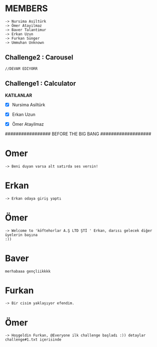 
# MEMBERS
    -> Nursima Asiltürk
    -> Ömer Atayilmaz
    -> Baver Talantimur
    -> Erkan Uzun
    -> Furkan Sünger
    -> Ummuhan Unknown

## Challenge2 : Carousel
    //DEVAM EDIYORR



## Challenge1 : Calculator  
    
**KATILANLAR**

- [x] Nursima Asiltürk
- [x] Erkan Uzun
- [x] Ömer Atayilmaz
 


################# BEFORE THE BIG BANG ###################

# Omer
    -> Beni duyan varsa alt satırda ses versin!

# Erkan
    -> Erkan odaya giriş yaptı 
    
# Ömer 
    -> Welcome to 'köftehorlar A.Ş LTD ŞTİ ' Erkan, darısı gelecek diğer üyelerin başına 
    :))

# Baver 
    merhabaaa gençliikkkk
  
  
 # Furkan
    -> Bir cisim yaklaşıyor efendim.
    
# Ömer 
    -> Hoşgeldin Furkan, @Everyone ilk challenge başladı :)) detaylar challenge#1.txt içerisinde
